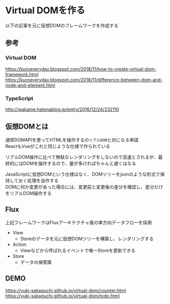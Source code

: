 # Virtual DOMを作る
以下の記事を元に仮想DOMのフレームワークを作成する  

## 参考
### Virtual DOM
https://kuroeveryday.blogspot.com/2018/11/how-to-create-virtual-dom-framework.html  
https://kuroeveryday.blogspot.com/2018/11/difference-between-dom-and-node-and-element.html
### TypeScript
http://wakame.hatenablog.jp/entry/2016/12/24/232110

## 仮想DOMとは
通常DOMAPIを使ってHTMLを操作するの`リアルDOM`と対になる単語  
ReactもVueがこれと同じような仕様で作られている  

リアルDOM操作に比べて無駄なレンダリングをしないので高速とされるが、最終的にはDOMを操作するので、量が多ければちゃんと遅くはなる  
  
JavaScriptに仮想DOMという仕様はなく、DOMツリーをjsonのような形式で保持しておく処理を自作する    
DOMに何か変更があった場合には、変更前と変更後の差分を確認し、差分だけをリアルDOM操作する

## Flux
上記フレームワークはFluxアーキテクチャ風の単方向データフローを採用
* View
  * Storeのデータを元に仮想DOMツリーを構築し、レンダリングする
* Action
  * Viewなどから呼ばれるイベントで唯一Storeを更新できる
* Store
  * データの保管庫

## DEMO
https://yuki-sakaguchi.github.io/virtual-dom/counter.html  
https://yuki-sakaguchi.github.io/virtual-dom/todo.html